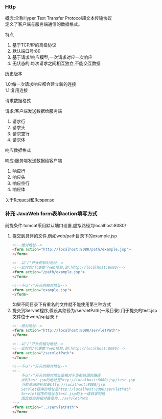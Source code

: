 ### Http
概念:全称Hyper Text Transfer Protocol超文本传输协议  
定义了客户端与服务端通信的数据格式。  

特点

   1. 基于TCP/IP的高级协议
   2. 默认端口号:80
   3. 基于请求/响应模型,一次请求对应一次响应
   4. 无状态的:每次请求之间相互独立,不能交互数据  

历史版本

   1.0:每一次请求响应都会建立新的连接  
   1.1:复用连接
   
请求数据格式

请求:客户端发送数据给服务端
   1. 请求行
   2. 请求头
   3. 请求空行
   4. 请求体
   
响应数据格式

响应:服务端发送数据给客户端
   1. 响应行
   2. 响应头
   3. 响应空行
   4. 响应体

关于[Request和Response](request&response.md)

### 补充:JavaWeb form表单action填写方式  
前提条件:tomcat采用默认端口设置,虚拟路径为localhost:8080/
1. 提交到具体的文件,例如web/path目录下的example.jsp
   ```html
   <!--绝对地址-->
   <form action="http://localhost:8080/path/example.jsp">
   </form>
   
   <!--以"/"开头的相对地址-->
   <!--此时的/代表整个web项目,即:http://localhost:8080/-->
   <form action="/path/example.jsp">
   </form>
   
   <!--不以"/"开头的相对地址-->
   <form action="example.jsp">
   </form>
   ```
   如果不同目录下有重名的文件就不能使用第三种方式
2. 提交到Servlet程序,假设其路径为/servletPath(一级目录),用于提交的test.jsp文件位于web/jsp目录下
   ```html
   <!--绝对地址-->
   <form action="http://localhost:8080/servletPath">
   </form>
   
   <!--以"/"开头的相对地址-->
   <!--此时的/代表整个web项目,即:http://localhost:8080/-->
   <form action="/servletPath">
   </form>
   
   <!--不以"/"开头的相对地址-->
   <!--
       不以"/"开头的相对地址是相对于当前资源的路径
       此时test.jsp的地址是http://localhost:8080/jsp/test.jsp
       当前资源路径就是http://localhost:8080/jsp
       Servlet程序的地址是http://localhost:8080/servletPath
       Servlet程序的地址与test.jsp的上一级目录同级
       因此提交的相对路径为../servletPath
   -->
   <form action="../servletPath">
   </form>
   ```

